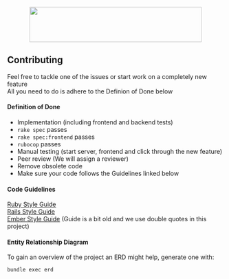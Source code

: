 <p align="center">
  <a href="https://github.com/puzzle/skills">
    <img src="https://skills.puzzle.ch/logo.svg"  width="400" height="82">
  </a>
</p>

## Contributing
Feel free to tackle one of the issues or start work on a completely new feature  
All you need to do is adhere to the Definion of Done below

#### Definition of Done

-   Implementation (including frontend and backend tests)
-   `rake spec` passes
-   `rake spec:frontend` passes
-   `rubocop` passes
-   Manual testing (start server, frontend and click through the new feature)
-   Peer review (We will assign a reviewer)
-   Remove obsolete code
-   Make sure your code follows the Guidelines linked below 

#### Code Guidelines
[Ruby Style Guide](https://github.com/rubocop-hq/ruby-style-guide)  
[Rails Style Guide](https://github.com/rubocop-hq/rails-style-guide)  
[Ember Style Guide](https://github.com/emberjs/ember.js/blob/master/STYLEGUIDE.md) (Guide is a bit old and we use double quotes in this project)

#### Entity Relationship Diagram
To gain an overview of the project an ERD might help, generate one with:

```shell
bundle exec erd
```
